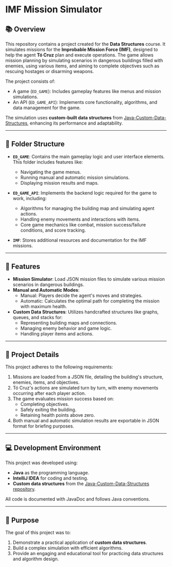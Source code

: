# IMF Mission Simulator

## 📚 Overview

This repository contains a project created for the **Data Structures** course. It simulates missions for the **Improbable Mission Force (IMF)**, designed to help the agent **Tó Cruz** plan and execute operations. The game allows mission planning by simulating scenarios in dangerous buildings filled with enemies, using various items, and aiming to complete objectives such as rescuing hostages or disarming weapons.

The project consists of:
- A game (`ED_GAME`): Includes gameplay features like menus and mission simulations.
- An API (`ED_GAME_API`): Implements core functionality, algorithms, and data management for the game.

The simulation uses **custom-built data structures** from [Java-Custom-Data-Structures](https://github.com/antS1lva/Java-Custom-Data-Structures), enhancing its performance and adaptability.

---

## 📂 Folder Structure

- **`ED_GAME`**: Contains the main gameplay logic and user interface elements. This folder includes features like:
  - Navigating the game menus.
  - Running manual and automatic mission simulations.
  - Displaying mission results and maps.

- **`ED_GAME_API`**: Implements the backend logic required for the game to work, including:
  - Algorithms for managing the building map and simulating agent actions.
  - Handling enemy movements and interactions with items.
  - Core game mechanics like combat, mission success/failure conditions, and score tracking.

- **`IMF`**: Stores additional resources and documentation for the IMF missions.

---

## 🚀 Features

- **Mission Simulator**: Load JSON mission files to simulate various mission scenarios in dangerous buildings.
- **Manual and Automatic Modes**:
  - Manual: Players decide the agent's moves and strategies.
  - Automatic: Calculates the optimal path for completing the mission with maximum health.
- **Custom Data Structures**: Utilizes handcrafted structures like graphs, queues, and stacks for:
  - Representing building maps and connections.
  - Managing enemy behavior and game logic.
  - Handling player items and actions.

---

## 📑 Project Details

This project adheres to the following requirements:
1. Missions are loaded from a JSON file, detailing the building's structure, enemies, items, and objectives.
2. Tó Cruz's actions are simulated turn by turn, with enemy movements occurring after each player action.
3. The game evaluates mission success based on:
   - Completing objectives.
   - Safely exiting the building.
   - Retaining health points above zero.
4. Both manual and automatic simulation results are exportable in JSON format for briefing purposes.

---

## 💻 Development Environment

This project was developed using:
- **Java** as the programming language.
- **IntelliJ IDEA** for coding and testing.
- **Custom data structures** from the [Java-Custom-Data-Structures repository](https://github.com/antS1lva/Java-Custom-Data-Structures).

All code is documented with JavaDoc and follows Java conventions.

---

## 🎯 Purpose

The goal of this project was to:
1. Demonstrate a practical application of **custom data structures**.
2. Build a complex simulation with efficient algorithms.
3. Provide an engaging and educational tool for practicing data structures and algorithm design.
